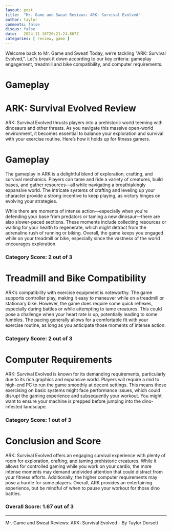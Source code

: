 ```yaml
---
layout: post
title:  "Mr. Game and Sweat Reviews: ARK: Survival Evolved"
author: taylor
comments: false
disqus: false
date:   2024-11-16T20:21:24.867Z
categories: [ review, game ]
---
```


Welcome back to Mr. Game and Sweat! Today, we’re tackling "ARK: Survival Evolved,". Let's break it down according to our key criteria: gameplay engagement, treadmill and bike compatibility, and computer requirements.

# Gameplay

# ARK: Survival Evolved Review

ARK: Survival Evolved thrusts players into a prehistoric world teeming with dinosaurs and other threats. As you navigate this massive open-world environment, it becomes essential to balance your exploration and survival with your exercise routine. Here’s how it holds up for fitness gamers.

# Gameplay

The gameplay in ARK is a delightful blend of exploration, crafting, and survival mechanics. Players can tame and ride a variety of creatures, build bases, and gather resources—all while navigating a breathtakingly expansive world. The intricate systems of crafting and leveling up your character provide a strong incentive to keep playing, as victory hinges on evolving your strategies. 

While there are moments of intense action—especially when you're defending your base from predators or taming a new dinosaur—there are also slower-paced sections. These moments include collecting resources or waiting for your health to regenerate, which might detract from the adrenaline rush of running or biking. Overall, the game keeps you engaged while on your treadmill or bike, especially since the vastness of the world encourages exploration.

### Category Score: 2 out of 3

# Treadmill and Bike Compatibility

ARK’s compatibility with exercise equipment is noteworthy. The game supports controller play, making it easy to maneuver while on a treadmill or stationary bike. However, the game does require some quick reflexes, especially during battles or while attempting to tame creatures. This could pose a challenge when your heart rate is up, potentially leading to some fumbles. The pacing generally allows for a comfortable fit with your exercise routine, as long as you anticipate those moments of intense action.

### Category Score: 2 out of 3

# Computer Requirements

ARK: Survival Evolved is known for its demanding requirements, particularly due to its rich graphics and expansive world. Players will require a mid to high-end PC to run the game smoothly at decent settings. This means those exercising on basic systems might face performance issues, which could disrupt the gaming experience and subsequently your workout. You might want to ensure your machine is prepped before jumping into the dino-infested landscape.

### Category Score: 1 out of 3

# Conclusion and Score

ARK: Survival Evolved offers an engaging survival experience with plenty of room for exploration, crafting, and taming prehistoric creatures. While it allows for controlled gaming while you work on your cardio, the more intense moments may demand undivided attention that could distract from your fitness efforts. Additionally, the higher computer requirements may pose a hurdle for some players. Overall, ARK provides an entertaining experience, but be mindful of when to pause your workout for those dino battles.

### Overall Score: 1.67 out of 3

---

Mr. Game and Sweat Reviews: ARK: Survival Evolved - By Taylor Dorsett
